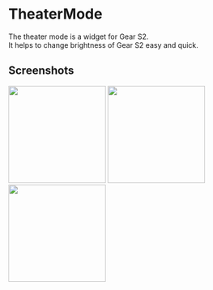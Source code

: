 # TheaterMode
The theater mode is a widget for Gear S2.<br/>
It helps to change brightness of Gear S2 easy and quick.

## Screenshots
<img src="http://img.samsungapps.com/content/r1qibndzfh/2016/0827/ENG/ScreenImage_20160827063813710.png" width="192">
<img src="http://img.samsungapps.com/content/r1qibndzfh/2016/0827/ENG/ScreenImage_20160827063932123.png" width="192">
<img src="http://img.samsungapps.com/content/r1qibndzfh/2016/0827/ENG/ScreenImage_20160827063940336.png" width="192">
